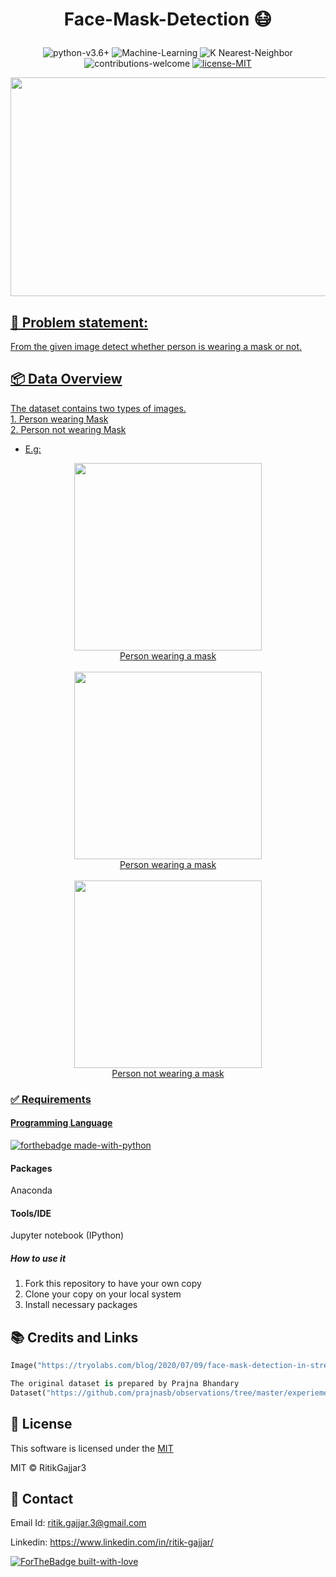 # <p align="center">Face-Mask-Detection 😷</p>

<p align="center">
    <img src="https://img.shields.io/badge/python-v3.6+-blue.svg"
         alt="python-v3.6+">
    <img src="https://img.shields.io/badge/Machine-Learning-red.svg"
         alt="Machine-Learning">
    <img src="https://img.shields.io/badge/K Nearest-Neighbor-yellow.svg"
         alt="K Nearest-Neighbor">
    <img src="https://img.shields.io/badge/contributions-welcome-orange.svg"
         alt="contributions-welcome">
    <a href="https://github.com/RitikGajjar3/Face-Mask-Detection/blob/main/LICENSE">
    <img src="https://img.shields.io/badge/license-MIT-green.svg"
         alt="license-MIT">
</p>

<p align="center">
  <img width="600" height="350" src="https://tryolabs.com/blog/images/blog/social/2020-07-09-face-mask-detection-in-street-camera-video-streams-using-ai-behind-the-curtain.22b74ac9.png">
</p>

<h2>📘 Problem statement:</h2>
From the given image detect whether person is wearing a mask or not.

<h2>📦 Data Overview</h2>
The dataset contains two types of images.
    <br>
        1. Person wearing Mask
    <br>
        2. Person not wearing Mask

- E.g:  
<p align="Center">
  
  <img width="300" height="300" src="https://user-images.githubusercontent.com/40620782/100542023-aff7aa80-326d-11eb-94d5-500ffd112ccd.jpg">
  <br>
  Person wearing a mask
  <br>
  <br>
  
  <img width="300" height="300" src="https://user-images.githubusercontent.com/40620782/100542042-d289c380-326d-11eb-944f-fc62ac524509.jpg">
  <br>
  Person wearing a mask
  <br>
  <br>
  
   <img width="300" height="300" src="https://user-images.githubusercontent.com/40620782/100542066-f220ec00-326d-11eb-9597-747030158708.jpg">
   <br>
   Person not wearing a mask

</p>


### ✅  Requirements

#### Programming Language
[![forthebadge made-with-python](http://ForTheBadge.com/images/badges/made-with-python.svg)](https://www.python.org/)

#### Packages
Anaconda

#### Tools/IDE 
Jupyter notebook (IPython)

##### How to use it
1. Fork this repository to have your own copy
2. Clone your copy on your local system
3. Install necessary packages

## 📚 Credits and Links
```python
Image("https://tryolabs.com/blog/2020/07/09/face-mask-detection-in-street-camera-video-streams-using-ai-behind-the-curtain/")

The original dataset is prepared by Prajna Bhandary
Dataset("https://github.com/prajnasb/observations/tree/master/experiements/data")
```

## 📜 License

This software is licensed under the [MIT](https://github.com/RitikGajjar3/Face-Mask-Detection/blob/main/LICENSE)

MIT © RitikGajjar3

## 🤝 Contact

Email Id: ritik.gajjar.3@gmail.com

Linkedin: https://www.linkedin.com/in/ritik-gajjar/

[![ForTheBadge built-with-love](http://ForTheBadge.com/images/badges/built-with-love.svg)](https://github.com/RitikGajjar3)
